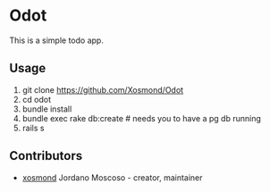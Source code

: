 # Odot

This is a simple todo app.

## Usage

1. git clone https://github.com/Xosmond/Odot
2. cd odot
3. bundle install
4. bundle exec rake db:create # needs you to have a pg db running
5. rails s

## Contributors

- [xosmond](https://github.com/Xosmond) Jordano Moscoso - creator, maintainer
